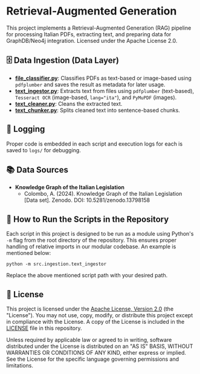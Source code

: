 # Retrieval-Augmented Generation

This project implements a Retrieval-Augmented Generation (RAG) pipeline for processing Italian PDFs, extracting text, and preparing data for GraphDB/Neo4j integration. Licensed under the Apache License 2.0.

## 🗄️ Data Ingestion (Data Layer)

- [**file_classifier.py**](./src/ingestion/file_classifier.py): Classifies PDFs as text-based or image-based using `pdfplumber` and saves the result as metadata for later usage.
- [**text_ingestor.py**](./src/ingestion/text_ingestor.py): Extracts text from files using `pdfplumber` (text-based), `Tesseract OCR` (image-based, `lang="ita"`), and `PyMuPDF` (images).
- [**text_cleaner.py**](./src/ingestion/text_cleaner.py): Cleans the extracted text.
- [**text_chunker.py**](./src/ingestion/text_chunker.py): Splits cleaned text into sentence-based chunks.

## 📝 Logging

Proper code is embedded in each script and execution logs for each is saved to `logs/` for debugging.

## 📚 Data Sources

- **Knowledge Graph of the Italian Legislation**
  - Colombo, A. (2024). Knowledge Graph of the Italian Legislation [Data set]. Zenodo. DOI: 10.5281/zenodo.13798158
 
## 🚀 How to Run the Scripts in the Repository

Each script in this project is designed to be run as a module using Python's `-m` flag from the root directory of the repository. This ensures proper handling of relative imports in our modular codebase. An example is mentioned below:

```
python -m src.ingestion.text_ingestor
```
Replace the above mentioned script path with your desired path.

## 📄 License

This project is licensed under the [Apache License, Version 2.0](https://www.apache.org/licenses/LICENSE-2.0) (the "License"). You may not use, copy, modify, or distribute this project except in compliance with the License. A copy of the License is included in the [LICENSE](./LICENSE) file in this repository.

Unless required by applicable law or agreed to in writing, software distributed under the License is distributed on an "AS IS" BASIS, WITHOUT WARRANTIES OR CONDITIONS OF ANY KIND, either express or implied. See the License for the specific language governing permissions and limitations.

